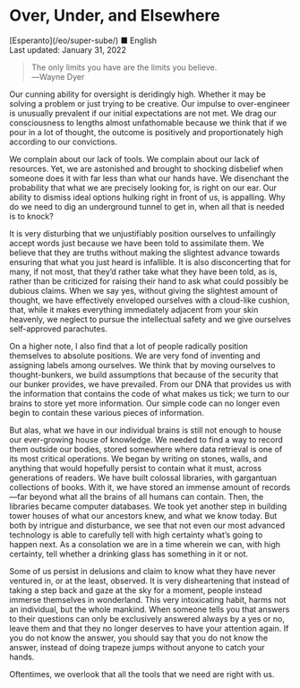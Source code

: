 Over, Under, and Elsewhere
==========================

<div class="center">[Esperanto](/eo/super-sube/) ■ English</div>
<div class="center">Last updated: January 31, 2022</div>

>The only limits you have are the limits you believe.<br>
>―Wayne Dyer

Our cunning ability for oversight is deridingly high. Whether it may be solving a problem or just
trying to be creative. Our impulse to over-engineer is unusually prevalent if our initial
expectations are not met. We drag our consciousness to lengths almost unfathomable because we think
that if we pour in a lot of thought, the outcome is positively and proportionately high according to
our convictions.

We complain about our lack of tools. We complain about our lack of resources. Yet, we are astonished
and brought to shocking disbelief when someone does it with far less than what our hands have. We
disenchant the probability that what we are precisely looking for, is right on our ear. Our ability
to dismiss ideal options hulking right in front of us, is appalling. Why do we need to dig an
underground tunnel to get in, when all that is needed is to knock?

It is very disturbing that we unjustifiably position ourselves to unfailingly accept words just
because we have been told to assimilate them. We believe that they are truths without making the
slightest advance towards ensuring that what you just heard is infallible. It is also disconcerting
that for many, if not most, that they’d rather take what they have been told, as is, rather than be
criticized for raising their hand to ask what could possibly be dubious claims. When we say yes,
without giving the slightest amount of thought, we have effectively enveloped ourselves with a
cloud-like cushion, that, while it makes everything immediately adjacent from your skin heavenly, we
neglect to pursue the intellectual safety and we give ourselves self-approved parachutes.

On a higher note, I also find that a lot of people radically position themselves to absolute
positions. We are very fond of inventing and assigning labels among ourselves. We think that by
moving ourselves to thought-bunkers, we build assumptions that because of the security that our
bunker provides, we have prevailed. From our DNA that provides us with the information that contains
the code of what makes us tick; we turn to our brains to store yet more information. Our simple code
can no longer even begin to contain these various pieces of information.

But alas, what we have in our individual brains is still not enough to house our ever-growing house
of knowledge. We needed to find a way to record them outside our bodies, stored somewhere where data
retrieval is one of its most critical operations. We began by writing on stones, walls, and anything
that would hopefully persist to contain what it must, across generations of readers. We have built
colossal libraries, with gargantuan collections of books. With it, we have stored an immense amount
of records—far beyond what all the brains of all humans can contain. Then, the libraries became
computer databases. We took yet another step in building tower houses of what our ancestors knew,
and what we know today. But both by intrigue and disturbance, we see that not even our most advanced
technology is able to carefully tell with high certainty what’s going to happen next. As a
consolation we are in a time wherein we can, with high certainty, tell whether a drinking glass has
something in it or not.

Some of us persist in delusions and claim to know what they have never ventured in, or at the least,
observed. It is very disheartening that instead of taking a step back and gaze at the sky for a
moment, people instead immerse themselves in wonderland. This very intoxicating habit, harms not an
individual, but the whole mankind. When someone tells you that answers to their questions can only
be exclusively answered always by a yes or no, leave them and that they no longer deserves to have
your attention again. If you do not know the answer, you should say that you do not know the answer,
instead of doing trapeze jumps without anyone to catch your hands.

Oftentimes, we overlook that all the tools that we need are right with us.
